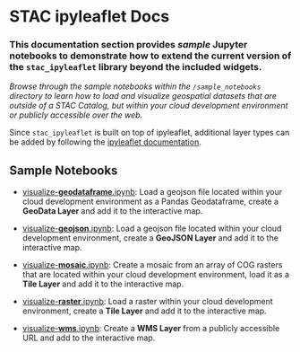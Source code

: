 # STAC ipyleaflet Docs

### This documentation section provides *sample* Jupyter notebooks to demonstrate how to extend the current version of the `stac_ipyleaflet` library beyond the included widgets. 

_Browse through the sample notebooks within the `/sample_notebooks` directory to learn how to load and visualize geospatial datasets that are outside of a STAC Catalog, but within your cloud development environment or publicly accessible over the web._

Since `stac_ipyleaflet` is built on top of ipyleaflet, additional layer types can be added by following the [ipyleaflet documentation](https://ipyleaflet.readthedocs.io/en/latest/layers/index.html).



## Sample Notebooks

- [visualize-**geodataframe**.ipynb](./sample_notebooks/visualize-geodataframe.ipynb): Load a geojson file located within your cloud development environment as a Pandas Geodataframe, create a **GeoData Layer** and add it to the interactive map.

- [visualize-**geojson**.ipynb](./sample_notebooks/visualize-geojson.ipynb): Load a geojson file located within your cloud development environment, create a **GeoJSON Layer** and add it to the interactive map.

- [visualize-**mosaic**.ipynb](./sample_notebooks/visualize-mosaic.ipynb): Create a mosaic from an array of COG rasters that are located within your cloud development environment, load it as a **Tile Layer** and add it to the interactive map.

- [visualize-**raster**.ipynb](./sample_notebooks/visualize-raster.ipynb): Load a raster within your cloud development environment, create a **Tile Layer** and add it to the interactive map.

- [visualize-**wms**.ipynb](./sample_notebooks/visualize-geojson.ipynb): Create a **WMS Layer** from a publicly accessible URL and add to the interactive map.




